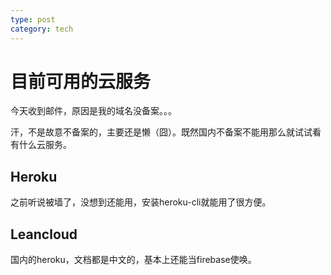 ```yaml
---
type: post
category: tech
---
```

# 目前可用的云服务

今天收到邮件，原因是我的域名没备案。。。

汗，不是故意不备案的，主要还是懒（囧）。既然国内不备案不能用那么就试试看有什么云服务。

## Heroku

之前听说被墙了，没想到还能用，安装heroku-cli就能用了很方便。

## Leancloud

国内的heroku，文档都是中文的，基本上还能当firebase使唤。